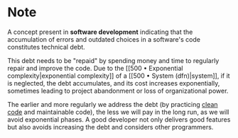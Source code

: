 # Note

A concept present in **software development** indicating that the accumulation of errors and outdated choices in a software's code constitutes technical debt.

This debt needs to be "repaid" by spending money and time to regularly repair and improve the code. Due to the [[500 • Exponential complexity|exponential complexity]] of a [[500 • System (dfn)|system]], if it is neglected, the debt accumulates, and its cost increases exponentially, sometimes leading to project abandonment or loss of organizational power.

The earlier and more regularly we address the debt (by practicing [clean code](https://en.wiktionary.org/wiki/clean_code) and maintainable code), the less we will pay in the long run, as we will avoid exponential phases. A good developer not only delivers good features but also avoids increasing the debt and considers other programmers.